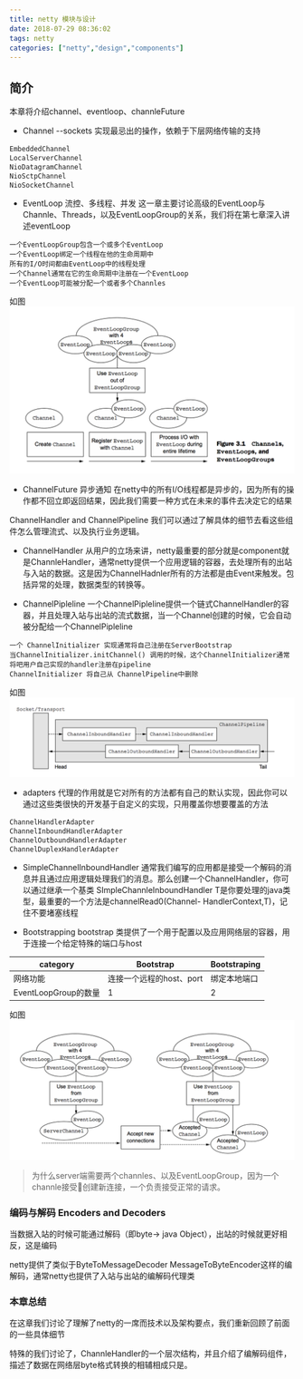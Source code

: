 ```yaml
---
title: netty 模块与设计
date: 2018-07-29 08:36:02
tags: netty
categories: ["netty","design","components"]
---
```


## 简介
本章将介绍channel、eventloop、channleFuture

* Channel --sockets
实现最忌出的操作，依赖于下层网络传输的支持

```
EmbeddedChannel
LocalServerChannel 
NioDatagramChannel
NioSctpChannel
NioSocketChannel
```

* EventLoop   流控、多线程、并发
这一章主要讨论高级的EventLoop与Channle、Threads，以及EventLoopGroup的关系，我们将在第七章深入讲述eventLoop

```
一个EventLoopGroup包含一个或多个EventLoop
一个EventLoop绑定一个线程在他的生命周期中
所有的I/O时间都由EventLoop中的线程处理
一个Channel通常在它的生命周期中注册在一个EventLoop
一个EventLoop可能被分配一个或者多个Channles
```
如图![事件循环](image/2018-7-29-1.png)

* ChannelFuture 异步通知
在netty中的所有I/O线程都是异步的，因为所有的操作都不回立即返回结果，因此我们需要一种方式在未来的事件去决定它的结果


ChannelHandler and ChannelPipeline
我们可以通过了解具体的细节去看这些组件怎么管理流式、以及执行业务逻辑。

* ChannelHandler
从用户的立场来讲，netty最重要的部分就是component就是ChannleHandler，通常netty提供一个应用逻辑的容器，去处理所有的出站与入站的数据。这是因为ChannelHadnler所有的方法都是由Event来触发。包括异常的处理，数据类型的转换等。

* ChannelPipleline
一个ChannelPipleline提供一个链式ChannelHandler的容器，并且处理入站与出站的流式数据，当一个Channel创建的时候，它会自动被分配给一个ChannelPipleline

```
一个 ChannelInitializer 实现通常将自己注册在ServerBootstrap
当ChannelInitializer.initChannel() 调用的时候，这个ChannelInitializer通常将吧用户自己实现的handler注册在pipeline
ChannelInitializer 将自己从 ChannelPipeline中删除
```
如图![ChannelPipeline](image/2018-7-29-2.png)

* adapters
代理的作用就是它对所有的方法都有自己的默认实现，因此你可以通过这些类很快的开发基于自定义的实现，只用覆盖你想要覆盖的方法
```
ChannelHandlerAdapter
ChannelInboundHandlerAdapter
ChannelOutboundHandlerAdapter
ChannelDuplexHandlerAdapter
```


* SimpleChannelInboundHandler
通常我们编写的应用都是接受一个解码的消息并且通过应用逻辑处理我们的消息。那么创建一个ChannelHandler，你可以通过继承一个基类 SImpleChannleInboundHandler
<T> T是你要处理的java类型，最重要的一个方法是channelRead0(Channel- HandlerContext,T)，记住不要堵塞线程



* Bootstrapping
bootstrap 类提供了一个用于配置以及应用网络层的容器，用于连接一个给定特殊的端口与host

| category | Bootstrap | Bootstraping | 
| ------ | ------ | ------ |
| 网络功能 | 连接一个远程的host、port | 绑定本地端口 |
|EventLoopGroup的数量|1|2|

如图![ChannelPipeline](image/2018-7-29-3.png)

> 为什么server端需要两个channles、以及EventLoopGroup，因为一个channle接受创建新连接，一个负责接受正常的请求。


### 编码与解码 Encoders and Decoders
当数据入站的时候可能通过解码（即byte-> java Object），出站的时候就更好相反，这是编码

netty提供了类似于ByteToMessageDecoder MessageToByteEncoder这样的编解码，通常netty也提供了入站与出站的编解码代理类


### 本章总结
在这章我们讨论了理解了netty的一席而技术以及架构要点，我们重新回顾了前面的一些具体细节

特殊的我们讨论了，ChannleHandler的一个层次结构，并且介绍了编解码组件，描述了数据在网络层byte格式转换的相辅相成只是。






